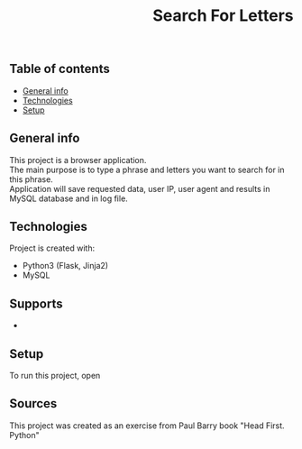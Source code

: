 <h1 align="right">Search For Letters</h1><br>

## Table of contents
* [General info](#general-info)
* [Technologies](#technologies)
* [Setup](#setup)

## General info
This project is a browser application.  
The main purpose is to type a phrase and letters you want to search for in this phrase.  
Application will save requested data, user IP, user agent and results in MySQL database and in log file.   
	
## Technologies
Project is created with:
* Python3 (Flask, Jinja2)
* MySQL

## Supports
* 

## Setup
To run this project, open 

## Sources
This project was created as an exercise from Paul Barry book "Head First. Python"
